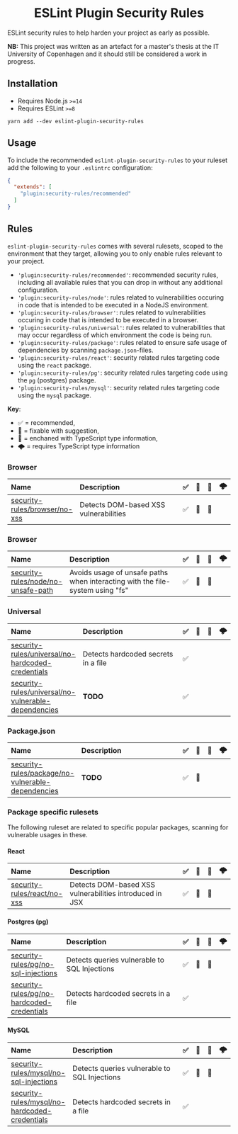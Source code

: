 <h1 align="center">ESLint Plugin Security Rules</h1>

ESLint security rules to help harden your project as early as possible.

**NB:** This project was written as an artefact for a master's thesis at the IT University of Copenhagen and it should still be considered a work in progress.

## Installation

- Requires Node.js `>=14`
- Requires ESLint `>=8`

```
yarn add --dev eslint-plugin-security-rules
```


## Usage

To include the recommended `eslint-plugin-security-rules` to your ruleset add the following to your `.eslintrc` configuration:

```json
{
  "extends": [
    "plugin:security-rules/recommended"
  ]
}
```

## Rules

`eslint-plugin-security-rules` comes with several rulesets, scoped to the environment that they target, allowing you to only enable rules relevant to your project.

- `'plugin:security-rules/recommended'`: recommended security rules, including all available rules that you can drop in without any additional configuration.
- `'plugin:security-rules/node'`: rules related to vulnerabilities occuring in code that is intended to be executed in a NodeJS environment.
- `'plugin:security-rules/browser'`: rules related to vulnerabilities occuring in code that is intended to be executed in a browser.
- `'plugin:security-rules/universal'`: rules related to vulnerabilities that may occur regardless of which environment the code is being run.
- `'plugin:security-rules/package'`: rules related to ensure safe usage of dependencies by scanning `package.json`-files.
- `'plugin:security-rules/react'`: security related rules targeting code using the `react` package.
- `'plugin:security-rules/pg'`: security related rules targeting code using the `pg` (postgres) package.
- `'plugin:security-rules/mysql'`: security related rules targeting code using the `mysql` package.

**Key**:

- ✅ = recommended,
- 🔧 = fixable with suggestion,
- 💭 = enchaned with TypeScript type information,
- 🌩 = requires TypeScript type information

### Browser

| **Name** | **Description** | ✅ | 🔧 | 💭 | 🌩 |
|:--------|:------------|:--:|:--:|:--:|:----:|
| [security-rules/browser/no-xss](https://github.com/lasselupe33/eslint-plugin-security-rules/blob/master/src/rules/no-xss/browser/_docs.md) | Detects DOM-based XSS vulnerabilities | ✅ | 🔧 | 💭 | |

### Browser

| **Name** | **Description** | ✅ | 🔧 | 💭 | 🌩 |
|:--------|:------------|:--:|:--:|:--:|:----:|
| [security-rules/node/no-unsafe-path](https://github.com/lasselupe33/eslint-plugin-security-rules/blob/master/src/rules/no-unsafe-path/node/_docs.md) | Avoids usage of unsafe paths when interacting with the file-system using "fs" | ✅ | 🔧 | 💭 | |

### Universal

| **Name** | **Description** | ✅ | 🔧 | 💭 | 🌩 |
|:--------|:------------|:--:|:--:|:--:|:----:|
| [security-rules/universal/no-hardcoded-credentials](https://github.com/lasselupe33/eslint-plugin-security-rules/blob/master/src/rules/no-hardcoded-credentials/universal/_docs.md) | Detects hardcoded secrets in a file | ✅ | | | |
| [security-rules/universal/no-vulnerable-dependencies](https://github.com/lasselupe33/eslint-plugin-security-rules/blob/master/src/rules/no-vulnerable-dependencies/universal/_docs.md) | **TODO** | ✅ | | | |

### Package.json

| **Name** | **Description** | ✅ | 🔧 | 💭 | 🌩 |
|:--------|:------------|:--:|:--:|:--:|:----:|
| [security-rules/package/no-vulnerable-dependencies](https://github.com/lasselupe33/eslint-plugin-security-rules/blob/master/src/rules/no-vulnerable-dependencies/package/_docs.md) | **TODO** | ✅ | 🔧 | | |

### Package specific rulesets

The following ruleset are related to specific popular packages, scanning for vulnerable usages in these.

#### React

| **Name** | **Description** | ✅ | 🔧 | 💭 | 🌩 |
|:--------|:------------|:--:|:--:|:--:|:----:|
| [security-rules/react/no-xss](https://github.com/lasselupe33/eslint-plugin-security-rules/blob/master/src/rules/no-xss/react/_docs.md) | Detects DOM-based XSS vulnerabilities introduced in JSX | ✅ | 🔧 | 💭 | |

#### Postgres (pg)

| **Name** | **Description** | ✅ | 🔧 | 💭 | 🌩 |
|:--------|:------------|:--:|:--:|:--:|:----:|
| [security-rules/pg/no-sql-injections](https://github.com/lasselupe33/eslint-plugin-security-rules/blob/master/src/rules/no-sql-injections/pg/_docs.md) | Detects queries vulnerable to SQL Injections | ✅ | 🔧 | 💭 | |
| [security-rules/pg/no-hardcoded-credentials](https://github.com/lasselupe33/eslint-plugin-security-rules/blob/master/src/rules/no-hardcoded-credentials/pg/_docs.md) | Detects hardcoded secrets in a file  | ✅ | | | |

#### MySQL

| **Name** | **Description** | ✅ | 🔧 | 💭 | 🌩 |
|:--------|:------------|:--:|:--:|:--:|:----:|
| [security-rules/mysql/no-sql-injections](https://github.com/lasselupe33/eslint-plugin-security-rules/blob/master/src/rules/no-sql-injections/mysql/_docs.md) | Detects queries vulnerable to SQL Injections | ✅ | 🔧 | 💭 | |
| [security-rules/mysql/no-hardcoded-credentials](https://github.com/lasselupe33/eslint-plugin-security-rules/blob/master/src/rules/no-hardcoded-credentials/mysql/_docs.md) | Detects hardcoded secrets in a file  | ✅ | | | |

<style>
table {
    display:table;
    width:100%;
}
table th:nth-of-type(1) {
    width: 25%;
}
table th:nth-of-type(2) {
    width: 55%;
}
</style>
